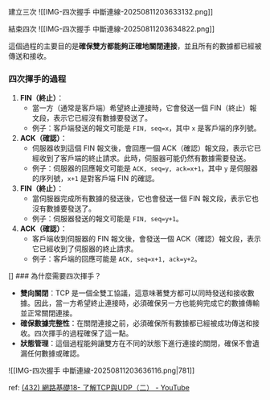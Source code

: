 
建立三次
![[IMG-四次握手 中斷連線-20250811203633132.png]]

結束四次
![[IMG-四次握手 中斷連線-20250811203634822.png]]


這個過程的主要目的是**確保雙方都能夠正確地關閉連接**，並且所有的數據都已經被傳送和接收。


### 四次揮手的過程

1. **FIN（終止）**：
    - 當一方（通常是客戶端）希望終止連接時，它會發送一個 FIN（終止）報文段，表示它已經沒有數據要發送了。
    - 例子：客戶端發送的報文可能是 `FIN, seq=x`，其中 `x` 是客戶端的序列號。
2. **ACK（確認）**：
    - 伺服器收到這個 FIN 報文後，會回應一個 ACK（確認）報文段，表示它已經收到了客戶端的終止請求。此時，伺服器可能仍然有數據需要發送。
    - 例子：伺服器的回應報文可能是 `ACK, seq=y, ack=x+1`，其中 `y` 是伺服器的序列號，`x+1` 是對客戶端 FIN 的確認。
3. **FIN（終止）**：
    - 當伺服器完成所有數據的發送後，它也會發送一個 FIN 報文段，表示它也沒有數據要發送了。
    - 例子：伺服器發送的報文可能是 `FIN, seq=y+1`。
4. **ACK（確認）**：
    - 客戶端收到伺服器的 FIN 報文後，會發送一個 ACK（確認）報文段，表示它已經收到了伺服器的終止請求。
    - 例子：客戶端的回應可能是 `ACK, seq=x+1, ack=y+2`。

[] ### 為什麼需要四次揮手？

- **雙向關閉**：TCP 是一個全雙工協議，這意味著雙方都可以同時發送和接收數據。因此，當一方希望終止連接時，必須確保另一方也能夠完成它的數據傳輸並正常關閉連接。
- **確保數據完整性**：在關閉連接之前，必須確保所有數據都已經被成功傳送和接收。四次揮手的過程確保了這一點。
- **狀態管理**：這個過程能夠讓雙方在不同的狀態下進行連接的關閉，確保不會遺漏任何數據或確認。


![[IMG-四次握手 中斷連線-20250811203636116.png|781]]


ref:
[(432) 網路基礎18- 了解TCP與UDP（二） - YouTube](https://www.youtube.com/watch?v=0Gw27pXnqMU&list=PLX8pvRCsO71PCwA_AgWwDO8TI503XdXiG&index=19)